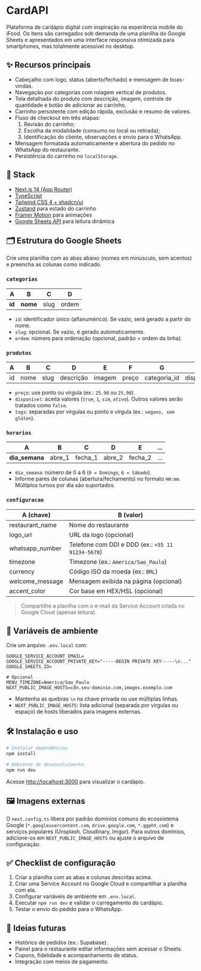 # CardAPI

Plataforma de cardápio digital com inspiração na experiência mobile do iFood. Os itens são carregados sob demanda de uma planilha do Google Sheets e apresentados em uma interface responsiva otimizada para smartphones, mas totalmente acessível no desktop.

## ✨ Recursos principais

- Cabeçalho com logo, status (aberto/fechado) e mensagem de boas-vindas.
- Navegação por categorias com rolagem vertical de produtos.
- Tela detalhada do produto com descrição, imagem, controle de quantidade e botão de adicionar ao carrinho.
- Carrinho persistente com edição rápida, exclusão e resumo de valores.
- Fluxo de checkout em três etapas:
  1. Revisão do carrinho;
  2. Escolha da modalidade (consumo no local ou retirada);
  3. Identificação do cliente, observações e envio para o WhatsApp.
- Mensagem formatada automaticamente e abertura do pedido no WhatsApp do restaurante.
- Persistência do carrinho no `localStorage`.

## 🧱 Stack

- [Next.js 14 (App Router)](https://nextjs.org/)
- [TypeScript](https://www.typescriptlang.org/)
- [Tailwind CSS 4 + shadcn/ui](https://ui.shadcn.com/)
- [Zustand](https://zustand-demo.pmnd.rs/) para estado do carrinho
- [Framer Motion](https://www.framer.com/motion/) para animações
- [Google Sheets API](https://developers.google.com/sheets/api) para leitura dinâmica

## 🗂️ Estrutura do Google Sheets

Crie uma planilha com as abas abaixo (nomes em minúsculo, sem acentos) e preencha as colunas como indicado.

### `categorias`
| A             | B         | C     | D      |
|---------------|-----------|-------|--------|
| **id**        | **nome**  | slug  | ordem |

- `id`: identificador único (alfanumérico). Se vazio, será gerado a partir do nome.
- `slug`: opcional. Se vazio, é gerado automaticamente.
- `ordem`: número para ordenação (opcional, padrão = ordem da linha).

### `produtos`
| A   | B       | C    | D            | E         | F      | G             | H          | I     |
|-----|---------|------|--------------|-----------|--------|---------------|------------|-------|
| id  | nome    | slug | descrição    | imagem    | preço  | categoria_id  | disponível | tags  |

- `preço`: use ponto ou vírgula (ex.: `25.90` ou `25,90`).
- `disponível`: aceita valores (`true`, `1`, `sim`, `ativo`). Outros valores serão tratados como `false`.
- `tags`: separadas por vírgulas ou ponto e vírgula (ex.: `vegano, sem glúten`).

### `horarios`
| A            | B        | C        | D        | E        | ... |
|--------------|----------|----------|----------|----------|-----|
| **dia_semana** | abre_1 | fecha_1 | abre_2 | fecha_2 | ... |

- `dia_semana`: número de 0 a 6 (`0 = Domingo`, `6 = Sábado`).
- Informe pares de colunas (abertura/fechamento) no formato `HH:mm`. Múltiplos turnos por dia são suportados.

### `configuracao`
| A (chave)          | B (valor)                                          |
|--------------------|----------------------------------------------------|
| restaurant_name    | Nome do restaurante                                |
| logo_url           | URL da logo (opcional)                             |
| whatsapp_number    | Telefone com DDI e DDD (ex.: `+55 11 91234-5678`)  |
| timezone           | Timezone (ex.: `America/Sao_Paulo`)                |
| currency           | Código ISO da moeda (ex.: `BRL`)                   |
| welcome_message    | Mensagem exibida na página (opcional)              |
| accent_color       | Cor base em HEX/HSL (opcional)                     |

> Compartilhe a planilha com o e-mail da Service Account criada no Google Cloud (apenas leitura).

## 🔐 Variáveis de ambiente

Crie um arquivo `.env.local` com:

```
GOOGLE_SERVICE_ACCOUNT_EMAIL=
GOOGLE_SERVICE_ACCOUNT_PRIVATE_KEY="-----BEGIN PRIVATE KEY-----\n..."
GOOGLE_SHEETS_ID=

# Opcional
MENU_TIMEZONE=America/Sao_Paulo
NEXT_PUBLIC_IMAGE_HOSTS=cdn.seu-dominio.com,images.exemplo.com
```

- Mantenha as quebras `\n` na chave privada ou use múltiplas linhas.
- `NEXT_PUBLIC_IMAGE_HOSTS`: lista adicional (separada por vírgulas ou espaço) de hosts liberados para imagens externas.

## 🛠️ Instalação e uso

```bash
# Instalar dependências
npm install

# Ambiente de desenvolvimento
npm run dev
```

Acesse [http://localhost:3000](http://localhost:3000) para visualizar o cardápio.

## 🖼️ Imagens externas

O `next.config.ts` libera por padrão domínios comuns do ecossistema Google (`*.googleusercontent.com`, `drive.google.com`, `*.ggpht.com`) e serviços populares (Unsplash, Cloudinary, Imgur). Para outros domínios, adicione-os em `NEXT_PUBLIC_IMAGE_HOSTS` ou ajuste o arquivo de configuração.

## ✅ Checklist de configuração

1. Criar a planilha com as abas e colunas descritas acima.
2. Criar uma Service Account no Google Cloud e compartilhar a planilha com ela.
3. Configurar variáveis de ambiente em `.env.local`.
4. Executar `npm run dev` e validar o carregamento do cardápio.
5. Testar o envio do pedido para o WhatsApp.

## 🚀 Ideias futuras

- Histórico de pedidos (ex.: Supabase).
- Painel para o restaurante editar informações sem acessar o Sheets.
- Cupons, fidelidade e acompanhamento de status.
- Integração com meios de pagamento.
